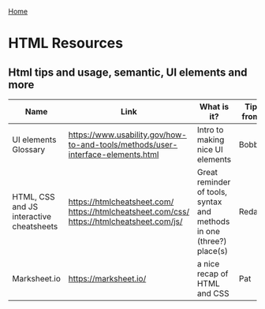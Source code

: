 [Home](./README.md)

# HTML Resources

## Html tips and usage, semantic, UI elements and more

| Name          | Link          | What is it?  | Tip from
| ------------- | ------------- | ------------ | ------------ |
| UI elements Glossary | https://www.usability.gov/how-to-and-tools/methods/user-interface-elements.html | Intro to making nice UI elements | Bobby
| HTML, CSS and JS interactive cheatsheets | https://htmlcheatsheet.com/ https://htmlcheatsheet.com/css/ https://htmlcheatsheet.com/js/ | Great reminder of tools, syntax and methods in one (three?) place(s) | Reda
| Marksheet.io   | https://marksheet.io/  | a nice recap of HTML and CSS   | Pat
